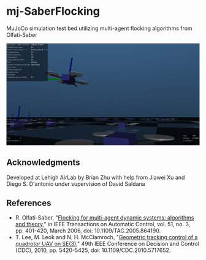 # mj-SaberFlocking
MuJoCo simulation test bed utilizing multi-agent flocking algorithms from Olfati-Saber

![One Drone](./images/100drones.png "One Drone")


## Acknowledgments
Developed at Lehigh AirLab by Brian Zhu with help from Jiawei Xu and Diego S. D'antonio under supervision of David Saldana

## References
- R. Olfati-Saber, "[Flocking for multi-agent dynamic systems: algorithms and theory,](https://ieeexplore.ieee.org/document/1605401)" in IEEE Transactions on Automatic Control, vol. 51, no. 3, pp. 401-420, March 2006, doi: 10.1109/TAC.2005.864190.
- T. Lee, M. Leok and N. H. McClamroch, "[Geometric tracking control of a quadrotor UAV on SE(3),](https://www.math.ucsd.edu/~mleok/pdf/LeLeMc2010_quadrotor.pdf)" 49th IEEE Conference on Decision and Control (CDC), 2010, pp. 5420-5425, doi: 10.1109/CDC.2010.5717652.